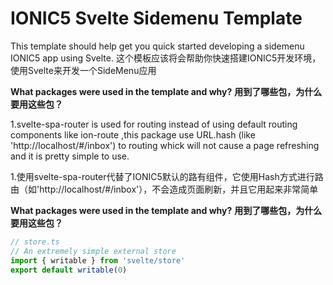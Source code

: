 # IONIC5 Svelte Sidemenu Template

This template should help get you quick started developing a sidemenu IONIC5 app using Svelte.
这个模板应该将会帮助你快速搭建IONIC5开发环境，使用Svelte来开发一个SideMenu应用


**What packages were used in the template and why?**
**用到了哪些包，为什么要用这些包？**

1.svelte-spa-router is used for routing instead of using default routing components like ion-route ,this package use URL.hash (like 'http://localhost/#/inbox') to routing whick will not cause a page refreshing and it is pretty simple to use.

1.使用svelte-spa-router代替了IONIC5默认的路有组件，它使用Hash方式进行路由（如'http://localhost/#/inbox'），不会造成页面刷新，并且它用起来非常简单


**What packages were used in the template and why?**
**用到了哪些包，为什么要用这些包？**

```ts
// store.ts
// An extremely simple external store
import { writable } from 'svelte/store'
export default writable(0)
```
